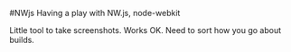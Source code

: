 #NWjs
Having a play with NW.js, node-webkit

Little tool to take screenshots. Works OK.
Need to sort how you go about builds.
